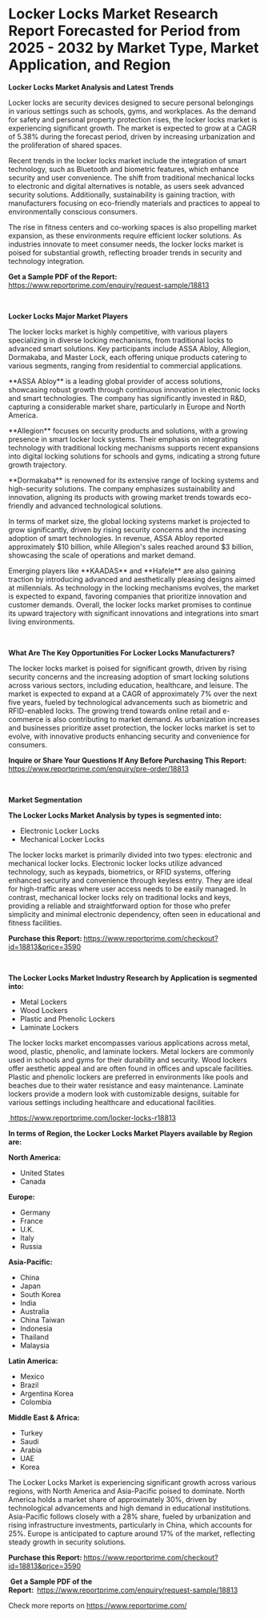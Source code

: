 <p><h1>Locker Locks Market Research Report Forecasted for Period from 2025 -  2032 by Market Type, Market Application, and Region</h1></p><p><strong>Locker Locks Market Analysis and Latest Trends</strong></p>
<p><p>Locker locks are security devices designed to secure personal belongings in various settings such as schools, gyms, and workplaces. As the demand for safety and personal property protection rises, the locker locks market is experiencing significant growth. The market is expected to grow at a CAGR of 5.38% during the forecast period, driven by increasing urbanization and the proliferation of shared spaces.</p><p>Recent trends in the locker locks market include the integration of smart technology, such as Bluetooth and biometric features, which enhance security and user convenience. The shift from traditional mechanical locks to electronic and digital alternatives is notable, as users seek advanced security solutions. Additionally, sustainability is gaining traction, with manufacturers focusing on eco-friendly materials and practices to appeal to environmentally conscious consumers.</p><p>The rise in fitness centers and co-working spaces is also propelling market expansion, as these environments require efficient locker solutions. As industries innovate to meet consumer needs, the locker locks market is poised for substantial growth, reflecting broader trends in security and technology integration.</p></p>
<p><strong>Get a Sample PDF of the Report:&nbsp;</strong> <a href="https://www.reportprime.com/enquiry/request-sample/18813?utm_campaign=2821&utm_medium=2&utm_source=Github&utm_content=ia&utm_term=19032025&utm_id=locker-locks">https://www.reportprime.com/enquiry/request-sample/18813</a></p>
<p>&nbsp;</p>
<p><strong>Locker Locks Major Market Players</strong></p>
<p><p>The locker locks market is highly competitive, with various players specializing in diverse locking mechanisms, from traditional locks to advanced smart solutions. Key participants include ASSA Abloy, Allegion, Dormakaba, and Master Lock, each offering unique products catering to various segments, ranging from residential to commercial applications.</p><p>**ASSA Abloy** is a leading global provider of access solutions, showcasing robust growth through continuous innovation in electronic locks and smart technologies. The company has significantly invested in R&D, capturing a considerable market share, particularly in Europe and North America.</p><p>**Allegion** focuses on security products and solutions, with a growing presence in smart locker lock systems. Their emphasis on integrating technology with traditional locking mechanisms supports recent expansions into digital locking solutions for schools and gyms, indicating a strong future growth trajectory.</p><p>**Dormakaba** is renowned for its extensive range of locking systems and high-security solutions. The company emphasizes sustainability and innovation, aligning its products with growing market trends towards eco-friendly and advanced technological solutions.</p><p>In terms of market size, the global locking systems market is projected to grow significantly, driven by rising security concerns and the increasing adoption of smart technologies. In revenue, ASSA Abloy reported approximately $10 billion, while Allegion's sales reached around $3 billion, showcasing the scale of operations and market demand.</p><p>Emerging players like **KAADAS** and **Hafele** are also gaining traction by introducing advanced and aesthetically pleasing designs aimed at millennials. As technology in the locking mechanisms evolves, the market is expected to expand, favoring companies that prioritize innovation and customer demands. Overall, the locker locks market promises to continue its upward trajectory with significant innovations and integrations into smart living environments.</p></p>
<p>&nbsp;</p>
<p><strong>What Are The Key Opportunities For Locker Locks Manufacturers?</strong></p>
<p><p>The locker locks market is poised for significant growth, driven by rising security concerns and the increasing adoption of smart locking solutions across various sectors, including education, healthcare, and leisure. The market is expected to expand at a CAGR of approximately 7% over the next five years, fueled by technological advancements such as biometric and RFID-enabled locks. The growing trend towards online retail and e-commerce is also contributing to market demand. As urbanization increases and businesses prioritize asset protection, the locker locks market is set to evolve, with innovative products enhancing security and convenience for consumers.</p></p>
<p><strong>Inquire or Share Your Questions If Any Before Purchasing This Report:</strong> <a href="https://www.reportprime.com/enquiry/pre-order/18813?utm_campaign=2821&utm_medium=2&utm_source=Github&utm_content=ia&utm_term=19032025&utm_id=locker-locks">https://www.reportprime.com/enquiry/pre-order/18813</a></p>
<p>&nbsp;</p>
<p><strong>Market Segmentation</strong></p>
<p><strong>The Locker Locks Market Analysis by types is segmented into:</strong></p>
<p><ul><li>Electronic Locker Locks</li><li>Mechanical Locker Locks</li></ul></p>
<p><p>The locker locks market is primarily divided into two types: electronic and mechanical locker locks. Electronic locker locks utilize advanced technology, such as keypads, biometrics, or RFID systems, offering enhanced security and convenience through keyless entry. They are ideal for high-traffic areas where user access needs to be easily managed. In contrast, mechanical locker locks rely on traditional locks and keys, providing a reliable and straightforward option for those who prefer simplicity and minimal electronic dependency, often seen in educational and fitness facilities.</p></p>
<p><strong>Purchase this Report:&nbsp;</strong><a href="https://www.reportprime.com/checkout?id=18813&price=3590&utm_campaign=2821&utm_medium=2&utm_source=Github&utm_content=ia&utm_term=19032025&utm_id=locker-locks">https://www.reportprime.com/checkout?id=18813&price=3590</a></p>
<p>&nbsp;</p>
<p><strong>The Locker Locks Market Industry Research by Application is segmented into:</strong></p>
<p><ul><li>Metal Lockers</li><li>Wood Lockers</li><li>Plastic and Phenolic Lockers</li><li>Laminate Lockers</li></ul></p>
<p><p>The locker locks market encompasses various applications across metal, wood, plastic, phenolic, and laminate lockers. Metal lockers are commonly used in schools and gyms for their durability and security. Wood lockers offer aesthetic appeal and are often found in offices and upscale facilities. Plastic and phenolic lockers are preferred in environments like pools and beaches due to their water resistance and easy maintenance. Laminate lockers provide a modern look with customizable designs, suitable for various settings including healthcare and educational facilities.</p></p>
<p><a href="https://www.reportprime.com/locker-locks-r18813?utm_campaign=2821&utm_medium=2&utm_source=Github&utm_content=ia&utm_term=19032025&utm_id=locker-locks">&nbsp;https://www.reportprime.com/locker-locks-r18813</a></p>
<p><strong>In terms of Region, the Locker Locks Market Players available by Region are:</strong></p>
<p>
    <p> <strong> North America: </strong>
        <ul>
            <li>United States</li>
            <li>Canada</li>
        </ul>
        </p> 
    <p> <strong> Europe: </strong>
        <ul>
            <li>Germany</li>
            <li>France</li>
            <li>U.K.</li>
            <li>Italy</li>
            <li>Russia</li>
        </ul>
        </p> 
    <p> <strong> Asia-Pacific: </strong>
        <ul>
            <li>China</li>
            <li>Japan</li>
            <li>South Korea</li>
            <li>India</li>
            <li>Australia</li>
            <li>China Taiwan</li>
            <li>Indonesia</li>
            <li>Thailand</li>
            <li>Malaysia</li>
        </ul>
        </p> 
    <p> <strong> Latin America: </strong>
        <ul>
            <li>Mexico</li>
            <li>Brazil</li>
            <li>Argentina Korea</li>
            <li>Colombia</li>
        </ul>
        </p> 
    <p> <strong> Middle East & Africa: </strong>
        <ul>
            <li>Turkey</li>
            <li>Saudi</li>
            <li>Arabia</li>
            <li>UAE</li>
            <li>Korea</li>
        </ul>
    </p>
    </p>
<p><p>The Locker Locks Market is experiencing significant growth across various regions, with North America and Asia-Pacific poised to dominate. North America holds a market share of approximately 30%, driven by technological advancements and high demand in educational institutions. Asia-Pacific follows closely with a 28% share, fueled by urbanization and rising infrastructure investments, particularly in China, which accounts for 25%. Europe is anticipated to capture around 17% of the market, reflecting steady growth in security solutions.</p></p>
<p><strong>Purchase this Report: </strong><a href="https://www.reportprime.com/checkout?id=18813&price=3590&utm_campaign=2821&utm_medium=2&utm_source=Github&utm_content=ia&utm_term=19032025&utm_id=locker-locks">https://www.reportprime.com/checkout?id=18813&price=3590</a></p>
<p>&nbsp;<strong>Get a Sample PDF of the Report:&nbsp;&nbsp;</strong><a href="https://www.reportprime.com/enquiry/request-sample/18813?utm_campaign=2821&utm_medium=2&utm_source=Github&utm_content=ia&utm_term=19032025&utm_id=locker-locks">https://www.reportprime.com/enquiry/request-sample/18813</a></p>
<p><strong></strong></p>
<p>Check more reports on <a href="https://www.reportprime.com/?utm_campaign=2821&utm_medium=2&utm_source=Github&utm_content=ia&utm_term=19032025&utm_id=locker-locks">https://www.reportprime.com/</a></p>